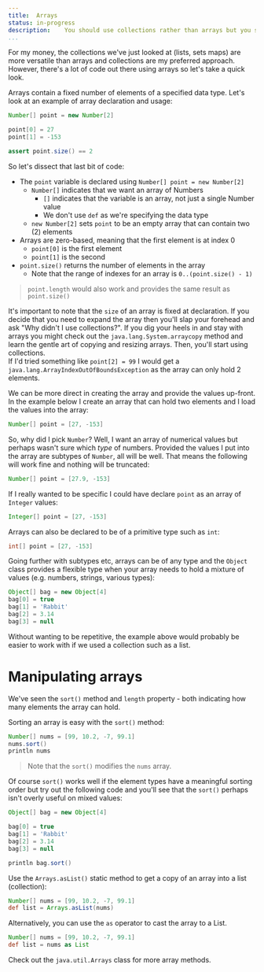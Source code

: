 ```yaml
---
title:	Arrays
status:	in-progress
description:	You should use collections rather than arrays but you should probably know about arrays. 
...
```


For my money, the collections we've just looked at (lists, sets maps) are more versatile than arrays and collections are my preferred approach. However, there's a lot of code out there using arrays so let's take a quick look.

Arrays contain a fixed number of elements of a specified data type.  Let's look at an example of array declaration and usage:

```groovy
Number[] point = new Number[2]

point[0] = 27
point[1] = -153

assert point.size() == 2
```

So let's dissect that last bit of code:

- The `point` variable is declared using `Number[] point = new Number[2]`
	- `Number[]` indicates that we want an array of Numbers
		- `[]` indicates that the variable is an array, not just a single Number value
		- We don't use `def` as we're specifying the data type
	- `new Number[2]` sets `point` to be an empty array that can contain two (2) elements
- Arrays are zero-based, meaning that the first element is at index 0
	- `point[0]` is the first element
	- `point[1]` is the second
- `point.size()` returns the number of elements in the array
	- Note that the range of indexes for an array is `0..(point.size() - 1)`

>`point.length` would also work and provides the same result as `point.size()` 

It's important to note that the `size` of an array is fixed at declaration. If you decide that you need to expand the array then you'll slap your forehead and ask "Why didn't I use collections?". If you dig your heels in and stay with arrays you might check out the `java.lang.System.arraycopy` method and learn the gentle art of copying and resizing arrays. Then, you'll start using collections.	
If I'd tried something like `point[2] = 99` I would get a `java.lang.ArrayIndexOutOfBoundsException` as the array can only hold 2 elements.

We can be more direct in creating the array and provide the values up-front. In the example below I create an array that can hold two elements and I load the values into the array:

```groovy
Number[] point = [27, -153]
```

So, why did I pick `Number`? Well, I want an array of numerical values but perhaps wasn't sure which _type_ of numbers. Provided the values I put into the array are subtypes of `Number`, all will be well. That means the following will work fine and nothing will be truncated:

```groovy
Number[] point = [27.9, -153]
```

If I really wanted to be specific I could have declare `point` as an array of `Integer` values:

```groovy
Integer[] point = [27, -153]
```

Arrays can also be declared to be of a primitive type such as `int`:

```groovy
int[] point = [27, -153]
```

Going further with subtypes etc, arrays can be of any type and the `Object` class provides a flexible type when your array needs to hold a mixture of values (e.g. numbers, strings, various types):

```groovy
Object[] bag = new Object[4]
bag[0] = true
bag[1] = 'Rabbit'
bag[2] = 3.14
bag[3] = null
```

Without wanting to be repetitive, the example above would probably be easier to work with if we used a collection such as a list.

# Manipulating arrays

We've seen the `sort()` method and `length` property - both indicating how many elements the array can hold.

Sorting an array is easy with the `sort()` method:

```groovy
Number[] nums = [99, 10.2, -7, 99.1]
nums.sort()
println nums
```

> Note that the `sort()` modifies the `nums` array. 

Of course `sort()` works well if the element types have a meaningful sorting order but try out the following code and you'll see that the `sort()` perhaps isn't overly useful on mixed values:

```groovy
Object[] bag = new Object[4]

bag[0] = true
bag[1] = 'Rabbit'
bag[2] = 3.14
bag[3] = null

println bag.sort()
```

Use the `Arrays.asList()` static method to get a copy of an array into a list (collection):

```groovy
Number[] nums = [99, 10.2, -7, 99.1]
def list = Arrays.asList(nums)
```

Alternatively, you can use the `as` operator to cast the array to a List.

```groovy
Number[] nums = [99, 10.2, -7, 99.1]
def list = nums as List
```

Check out the `java.util.Arrays` class for more array methods.